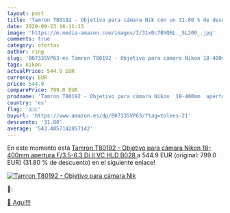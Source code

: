 ```yaml
---
layout: post
title: 'Tamron T80192 - Objetivo para cámara Nik con un 31.80 % de descuento'
date: 2020-09-23 16:11:13
image: 'https://m.media-amazon.com/images/I/31x0c7BYQ6L._SL200_.jpg'
comments: true
category: ofertas
author: ring
slug: 'B07335VP63-es Tamron T80192 - Objetivo para cámara Nikon 18-400mm...'
tags: nikon
actualPrice: 544.9 EUR
currency: EUR
price: 544.9
comparePrice: 799.0 EUR
prodname: 'Tamron T80192 - Objetivo para cámara Nikon  18-400mm  apertura F/3.5-6.3 Di II VC HLD B028 '
country: 'es'
flag: '🇪🇸'
buyurl: 'https://www.amazon.es/dp/B07335VP63/?tag=tolees-21'
descuento: '31.80'
average: '543.4057142857142'
---
```


En este momento está [Tamron T80192 - Objetivo para cámara Nikon  18-400mm  apertura F/3.5-6.3 Di II VC HLD B028 ](https://www.amazon.es/dp/B07335VP63/?tag=tolees-21) a 544.9 EUR (original: 799.0 EUR) (31.80 %  de descuento) en el siguiente enlace!

[![Tamron T80192 - Objetivo para cámara Nik](https://m.media-amazon.com/images/I/31x0c7BYQ6L._SL200_.jpg)](https://www.amazon.es/dp/B07335VP63/?tag=tolees-21)

🔎:


[🛒 Aquí!!!](https://www.amazon.es/dp/B07335VP63/?tag=tolees-21)
